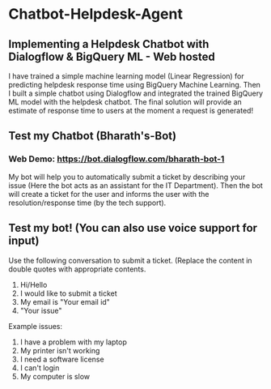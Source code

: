 # Chatbot-Helpdesk-Agent
## Implementing a Helpdesk Chatbot with Dialogflow &amp; BigQuery ML - Web hosted

I have trained a simple machine learning model (Linear Regression) for predicting helpdesk response time using BigQuery Machine Learning. Then I built a simple chatbot using Dialogflow and integrated the trained BigQuery ML model with the helpdesk chatbot. The final solution will provide an estimate of response time to users at the moment a request is generated!

## Test my Chatbot (Bharath's-Bot)
### Web Demo: https://bot.dialogflow.com/bharath-bot-1 

My bot will help you to automatically submit a ticket by describing your issue (Here the bot acts as an assistant for the IT Department). Then the bot will create a ticket for the user and informs the user with the resolution/response time (by the tech support).

## Test my bot! (You can also use voice support for input)
Use the following conversation to submit a ticket. (Replace the content in double quotes with appropriate contents.

  1. Hi/Hello
  2. I would like to submit a ticket
  3. My email is "Your email id"
  4. "Your issue"
  
Example issues:

  1. I have a problem with my laptop
  2. My printer isn't working
  3. I need a software license
  4. I can't login
  5. My computer is slow
  
